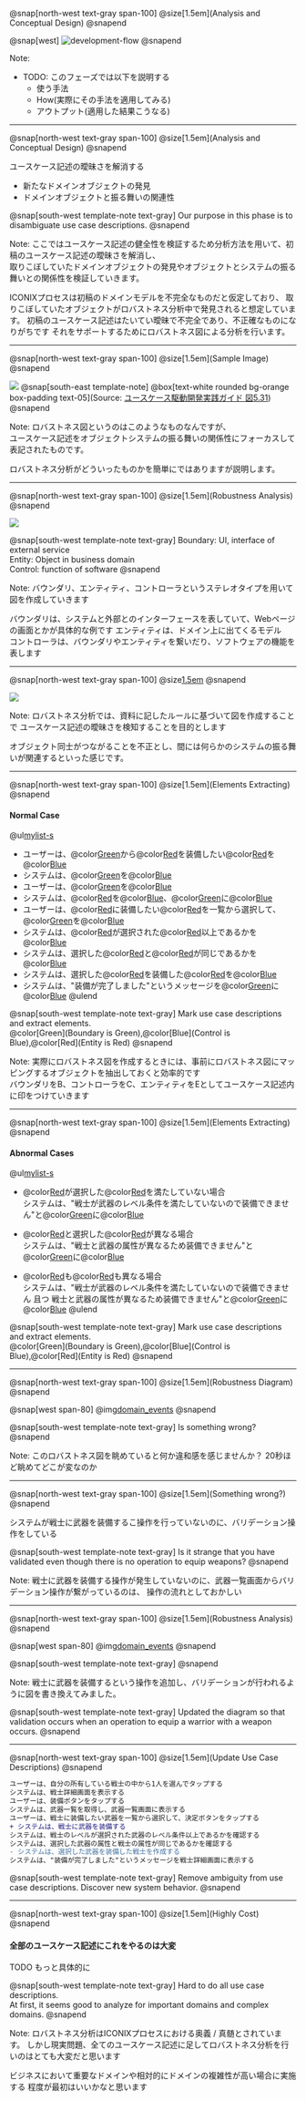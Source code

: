 @snap[north-west text-gray span-100]
@size[1.5em](Analysis and Conceptual Design)
@snapend

@snap[west]
![development-flow](assets/img/development-flow-focus3.png)
@snapend

Note:

* TODO: このフェーズでは以下を説明する 
    * 使う手法
    * How(実際にその手法を適用してみる)
    * アウトプット(適用した結果こうなる)

---

@snap[north-west text-gray span-100]
@size[1.5em](Analysis and Conceptual Design)
@snapend

ユースケース記述の曖昧さを解消する
- 新たなドメインオブジェクトの発見
- ドメインオブジェクトと振る舞いの関連性

@snap[south-west template-note text-gray]
Our purpose in this phase is to disambiguate use case descriptions.
@snapend

Note:
ここではユースケース記述の健全性を検証するため分析方法を用いて、初稿のユースケース記述の曖昧さを解消し、  
取りこぼしていたドメインオブジェクトの発見やオブジェクトとシステムの振る舞いとの関係性を検証していきます。  


ICONIXプロセスは初稿のドメインモデルを不完全なものだと仮定しており、
取りこぼしていたオブジェクトがロバストネス分析中で発見されると想定しています。
初稿のユースケース記述はたいてい曖昧で不完全であり、不正確なものになりがちです
それをサポートするためにロバストネス図による分析を行います。

---
@snap[north-west text-gray span-100]
@size[1.5em](Sample Image)
@snapend

![](assets/img/robustness/robustness-sample.png)
@snap[south-east template-note]
@box[text-white rounded bg-orange box-padding text-05](Source: [ユースケース駆動開発実践ガイド 図5.31](https://www.shoeisha.co.jp/book/detail/9784798114453))
@snapend

Note:
ロバストネス図というのはこのようなものなんですが、  
ユースケース記述をオブジェクトシステムの振る舞いの関係性にフォーカスして表記されたものです。

ロバストネス分析がどういったものかを簡単にではありますが説明します。  

---
@snap[north-west text-gray span-100]
@size[1.5em](Robustness Analysis)
@snapend

![](assets/img/robustness/robustness-icon.png)

@snap[south-west template-note text-gray]
Boundary: UI, interface of external service<br>
Entity: Object in business domain<br>
Control: function of software
@snapend

Note:
バウンダリ、エンティティ、コントローラというステレオタイプを用いて図を作成していきます

バウンダリは、システムと外部とのインターフェースを表していて、Webページの画面とかが具体的な例です
エンティティは、ドメイン上に出てくるモデル  
コントローラは、バウンダリやエンティティを繋いだり、ソフトウェアの機能を表します

---
@snap[north-west text-gray span-100]
@size[1.5em](Rules)
@snapend

![](assets/img/robustness/robustness-rules.png)

Note:
ロバストネス分析では、資料に記したルールに基づいて図を作成することで
ユースケース記述の曖昧さを検知することを目的とします

オブジェクト同士がつながることを不正とし、間には何らかのシステムの振る舞いが関連するといった感じです。 

---
@snap[north-west text-gray span-100]
@size[1.5em](Elements Extracting)
@snapend

#### Normal Case
@ul[mylist-s](true)
- ユーザーは、@color[Green](戦士一覧画面)から@color[Red](武器)を装備したい@color[Red](戦士)を@color[Blue](選択する)
- システムは、@color[Green](戦士詳細画面)を@color[Blue](表示する)
- ユーザーは、@color[Green](装備ボタン)を@color[Blue](タップする)
- システムは、@color[Red](武器一覧)を@color[Blue](取得し)、@color[Green](武器一覧画面)に@color[Blue](表示する)
- ユーザーは、@color[Red](戦士)に装備したい@color[Red](武器)を一覧から選択して、@color[Green](決定ボタン)を@color[Blue](タップする)
- システムは、@color[Red](戦士のレベル)が選択された@color[Red](武器のレベル条件)以上であるかを@color[Blue](確認する)
- システムは、選択した@color[Red](武器の属性)と@color[Red](戦士の属性)が同じであるかを@color[Blue](確認する)
- システムは、選択した@color[Red](武器)を装備した@color[Red](戦士)を@color[Blue](作成する)
- システムは、"装備が完了しました"というメッセージを@color[Green](戦士詳細画面)に@color[Blue](表示する)
@ulend

@snap[south-west template-note text-gray]
Mark use case descriptions and extract elements.  
@color[Green](Boundary is Green),@color[Blue](Control is Blue),@color[Red](Entity is Red)
@snapend

Note:
実際にロバストネス図を作成するときには、事前にロバストネス図にマッピングするオブジェクトを抽出しておくと効率的です  
バウンダリをB、コントローラをC、エンティティをEとしてユースケース記述内に印をつけていきます

---
@snap[north-west text-gray span-100]
@size[1.5em](Elements Extracting)
@snapend

#### Abnormal Cases
@ul[mylist-s](true)
- @color[Red](戦士のレベル)が選択した@color[Red](武器のレベル条件)を満たしていない場合<br>システムは、"戦士が武器のレベル条件を満たしていないので装備できません"と@color[Green](戦士詳細画面)に@color[Blue](表示する)

- @color[Red](戦士の属性)と選択した@color[Red](武器の属性)が異なる場合<br>システムは、"戦士と武器の属性が異なるため装備できません"と@color[Green](戦士詳細画面)に@color[Blue](表示する)

- @color[Red](戦士のレベル)も@color[Red](属性)も異なる場合<br>システムは、"戦士が武器のレベル条件を満たしていないので装備できません 且つ 戦士と武器の属性が異なるため装備できません"と@color[Green](戦士詳細画面)に@color[Blue](表示する)
@ulend

@snap[south-west template-note text-gray]
Mark use case descriptions and extract elements.  
@color[Green](Boundary is Green),@color[Blue](Control is Blue),@color[Red](Entity is Red)
@snapend

---
@snap[north-west text-gray span-100]
@size[1.5em](Robustness Diagram)
@snapend

@snap[west span-80]
@img[domain_events](assets/img/robustness/first-robustness-diagram.png)
@snapend

@snap[south-west template-note text-gray]
Is something wrong?
@snapend

Note:
このロバストネス図を眺めていると何か違和感を感じませんか？
20秒ほど眺めてどこが変なのか

---
@snap[north-west text-gray span-100]
@size[1.5em](Something wrong?)
@snapend

システムが戦士に武器を装備するこ操作を行っていないのに、バリデーション操作をしている

@snap[south-west template-note text-gray]
Is it strange that you have validated even though there is no operation to equip weapons?
@snapend

Note:
戦士に武器を装備する操作が発生していないのに、武器一覧画面からバリデーション操作が繋がっているのは、
操作の流れとしておかしい

---
@snap[north-west text-gray span-100]
@size[1.5em](Robustness Analysis)
@snapend

@snap[west span-80]
@img[domain_events](assets/img/robustness/updated-robustness-diagram.png)
@snapend

@snap[south-west template-note text-gray]
@snapend

Note:
戦士に武器を装備するという操作を追加し、バリデーションが行われるように図を書き換えてみました。  

@snap[south-west template-note text-gray]
Updated the diagram so that validation occurs when an operation to equip a warrior with a weapon occurs.
@snapend

---
@snap[north-west text-gray span-100]
@size[1.5em](Update Use Case Descriptions)
@snapend

```diff
ユーザーは、自分の所有している戦士の中から1人を選んでタップする
システムは、戦士詳細画面を表示する
ユーザーは、装備ボタンをタップする
システムは、武器一覧を取得し、武器一覧画面に表示する
ユーザーは、戦士に装備したい武器を一覧から選択して、決定ボタンをタップする
+ システムは、戦士に武器を装備する
システムは、戦士のレベルが選択された武器のレベル条件以上であるかを確認する
システムは、選択した武器の属性と戦士の属性が同じであるかを確認する
- システムは、選択した武器を装備した戦士を作成する
システムは、"装備が完了しました"というメッセージを戦士詳細画面に表示する
```

@snap[south-west template-note text-gray]
Remove ambiguity from use case descriptions.
Discover new system behavior.
@snapend

---
@snap[north-west text-gray span-100]
@size[1.5em](Highly Cost)
@snapend

#### 全部のユースケース記述にこれをやるのは大変
TODO もっと具体的に

@snap[south-west template-note text-gray]
Hard to do all use case descriptions.  
At first, it seems good to analyze for important domains and complex domains.
@snapend

Note:
ロバストネス分析はICONIXプロセスにおける奥義 / 真髄とされています。
しかし現実問題、全てのユースケース記述に足してロバストネス分析を行いのはとても大変だと思います

ビジネスにおいて重要なドメインや相対的にドメインの複雑性が高い場合に実施する
程度が最初はいいかなと思います
